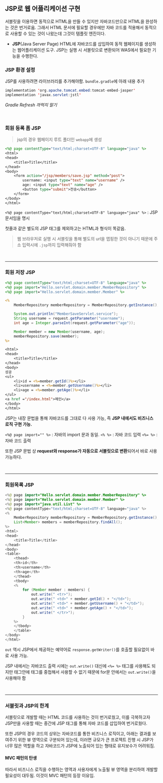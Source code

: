 ## JSP로 웹 어플리케이션 구현

서블릿을 이용하면 동적으로 HTML을 만들 수 있지만 자바코드만으로 HTML을 완성하는 것은 번거로움.
그래서 HTML 문서에 필요할 경우에만 자바 코드를 적용해서 동적으로 사용할 수 있는 것이 나왔는데 그것이 템플릿 엔진이다.

- **JSP**(Java Server Page)
  HTML에 자바코드를 삽입하여 동적 웹페이지를 생성하는 웹어플리케이션 도구. JSP는 실행 시 서블릿으로 변환되어 WAS에서 필요한 기능을 수행한다.

### JSP 환경 설정

JSP를 사용하려면 라이브러리를 추가해야함. `bundle.gradle`에 아래 내용 추가

```java
implementation 'org.apache.tomcat.embed:tomcat-embed-jasper'
implementation 'javax.servlet:jstl'
```

_Gradle Refresh 까먹지 말기_

<br>

### 회원 등록 폼 JSP

> jsp의 경우 웹페이지 루트 폴더인 `webapp`에 생성

```jsp
<%@ page contentType="text/html;charset=UTF-8" language="java" %>
<html>
<head>
    <title>Title</title>
</head>
<body>
    <form action="/jsp/members/save.jsp" method="post">
        username: <input type="text" name="username" />
        age: <input type="text" name="age" />
        <button type="submit">전송</button>
    </form>
</body>
</html>
```

`<%@ page contentType="text/html;charset=UTF-8" language="java" %>` : JSP 문서임을 명시

첫줄과 같은 별도의 JSP 태그를 제외하고는 HTML과 형식이 똑같음.

> 웹 브라우저로 실행 시 서블릿을 통해 별도의 url을 맵핑한 것이 아니기 때문에 주소 입력시에 `.jsp`까지 입력해줘야 함

<br>

---

### 회원 저장 JSP

```jsp
<%@ page contentType="text/html;charset=UTF-8" language="java" %>
<%@ page import="Hello.servlet.domain.member.MemberRepository" %>
<%@ page import="Hello.servlet.domain.member.Member" %>

<%
    MemberRepository memberRepository = MemberRepository.getInstance();

    System.out.println("MemberSaveServlet.service");
    String username = request.getParameter("username");
    int age = Integer.parseInt(request.getParameter("age"));

    Member member = new Member(username, age);
    memberRepository.save(member);
%>

<html>
<head>
    <title>Title</title>
</head>
<body>
성공
<ul>
    <li>id = <%=member.getId()%></li>
    <li>username = <%=member.getUsername()%></li>
    <li>age = <%=member.getAge()%></li>
</ul>
<a href ="/index.html">메인</a>
</body>
</html>
```

JSP는 내장 문법을 통해 자바코드를 그대로 다 사용 가능, 즉 **JSP 내에서도 비즈니스 로직 구현 가능.**

`<%@ page import="" %>` : 자바의 import 문과 동일.
`<% %>` : 자바 코드 입력
`<%= %>` : 자바 코드 출력

또한 JSP 문법 상 **request와 response가 자동으로 서블릿으로 변환**되어서 바로 사용 가능하다.

<br>

---

### 회원목록 JSP

```java
<%@ page import="Hello.servlet.domain.member.MemberRepository" %>
<%@ page import="Hello.servlet.domain.member.Member" %>
<%@ page import="java.util.List" %>
<%@ page contentType="text/html;charset=UTF-8" language="java" %>
<%
    MemberRepository memberRepository = MemberRepository.getInstance();
    List<Member> members = memberRepository.findAll();
%>
<html>
<head>
    <title>Title</title>
</head>
<body>
<table>
    <thead>
    <th>id</th>
    <th>username</th>
    <th>age</th>
    </thead>
    <tbody>
    <%
        for (Member member : members) {
            out.write(" <tr>");
            out.write(" <td>" + member.getId() + "</td>");
            out.write(" <td>" + member.getUsername() + "</td>");
            out.write(" <td>" + member.getAge() + "</td>");
            out.write(" </tr>");
        }
    %>
    </tbody>
    </table>
</body>
</html>

```

`out` 역시 JSP에서 제공하는 예약어로 `response.getWriter()`를 호출할 필요없이 바로 사용 가능.

JSP 내에서는 자바코드 출력 시에는 `out.write()` 대신에 `<%= %>` 태그를 사용해도 되지만 태그안에 태그를 중첩해서 사용할 수 없기 때문에 for문 안에서는 `out.write()`을 사용해야 함

<br>

---

### 서블릿과 JSP의 한계

서블릿으로 개발할 때는 HTML 코드를 사용하는 것이 번거로웠고, 이를 극복하고자 JSP만을 사용할 때는 중간에 JSP 태그를 통해 자바 코드를 삽입하여 번거로웠다.

또한 JSP의 경우 코드의 상위는 자바코드를 통한 비즈니스 로직이고, 아래는 결과를 보여주기 위한 뷰 영역으로 구분되어 있는데, 이러면 규모가 큰 프로젝트 진행 시 JSP가 너무 많은 역할을 하고 자바코드가 JSP에 노출되어 있는 형태로 유지보수가 어려워짐.

#### MVC 패턴의 탄생

따라서 비즈니스 로직을 수행하는 영역과 사용자에게 노출될 뷰 영역을 분리하여 개발할 필요성이 대두됨. 이것이 MVC 패턴의 등장 이유임.
